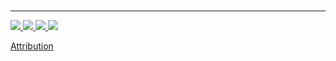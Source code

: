 
<br>
<hr>

<div class="footer icons">
	<a href="http://localhost:3000/about/xo.html#ethics">
		<img src="/data/site/icons/3arrows.png"/>
	</a>
	<a href="https://webring.xxiivv.com/">
		<img src="/data/site/icons/rotonde.png"/>
	</a>
	<a href="https://merveilles.town/@xo">
		<img src="/data/site/icons/merveilles.png"/>
	</a>
	<a href="https://creativecommons.org/licenses/by-nc-sa/4.0/">
		<img src="/data/site/icons/cc.png"/>
	</a>
	
</div>

[Attribution](/license-and-attribution.html)

<link rel="stylesheet" href="/style/xo.codes.css">